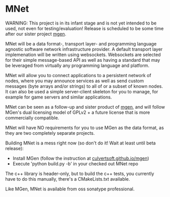 MNet
====

WARNING: This project is in its infant stage and is not yet intended to be used, not even for testing/evaluation! Release is scheduled to be some time after our sister project [mgen](https://github.com/culvertsoft/mgen).

MNet will be a data format-, transport layer- and programming language agnostic software network infrastructure provider. A default transport layer implemenation will be written using websockets. Websockets are selected for their simple message-based API as well as having a standard that may be leveraged from virtually any programming language and platform.

MNet will allow you to connect applications to a persistent network of nodes, where you may announce services as well as send custom messages (byte arrays and/or strings) to all of or a subset of known nodes. It can also be used a simple server-client skeleton for you to manage, for example for game servers and similar applications.

MNet can be seen as a follow-up and sister product of [mgen](https://github.com/culvertsoft/mgen), and will follow MGen's dual licensing model of GPLv2 + a future license that is more commercially compatible.

MNet will have NO requirements for you to use MGen as the data format, as they are two completely separate projects.

Building MNet is a mess right now (so don't do it! Wait at least until beta release):
  * Install MGen (follow the instruction at [culvertsoft.github.io/mgen](culvertsoft.github.io/mgen))
  * Execute 'python build.py -b' in your checked out MNet repo

The c++ library is header-only, but to build the c++ tests, you currently have to do this manually, there's a CMakeLists.txt available.

Like MGen, MNet is available from oss sonatype professional.
